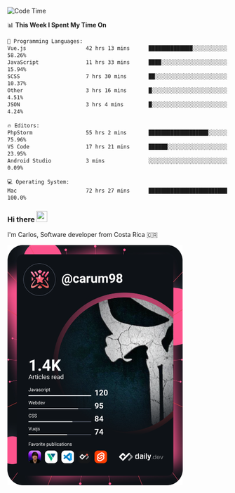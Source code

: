 
<!--START_SECTION:waka-->
![Code Time](http://img.shields.io/badge/Code%20Time-8%2C416%20hrs%2045%20mins-blue)

📊 **This Week I Spent My Time On** 

```text
💬 Programming Languages: 
Vue.js                   42 hrs 13 mins      ██████████████░░░░░░░░░░░   58.26% 
JavaScript               11 hrs 33 mins      ████░░░░░░░░░░░░░░░░░░░░░   15.94% 
SCSS                     7 hrs 30 mins       ██░░░░░░░░░░░░░░░░░░░░░░░   10.37% 
Other                    3 hrs 16 mins       █░░░░░░░░░░░░░░░░░░░░░░░░   4.51% 
JSON                     3 hrs 4 mins        █░░░░░░░░░░░░░░░░░░░░░░░░   4.24%

🔥 Editors: 
PhpStorm                 55 hrs 2 mins       ███████████████████░░░░░░   75.96% 
VS Code                  17 hrs 21 mins      ██████░░░░░░░░░░░░░░░░░░░   23.95% 
Android Studio           3 mins              ░░░░░░░░░░░░░░░░░░░░░░░░░   0.09%

💻 Operating System: 
Mac                      72 hrs 27 mins      █████████████████████████   100.0%

```


<!--END_SECTION:waka-->

### Hi there <img src="https://media.giphy.com/media/hvRJCLFzcasrR4ia7z/giphy.gif" width="25px" height="25px">

I'm Carlos, Software developer from Costa Rica 🇨🇷

<a href="https://app.daily.dev/carum98"><img src="https://github.com/carum98/carum98/blob/main/devcard.svg" width="400" alt="Carlos Umaña Acevedo's Dev Card"/></a>
